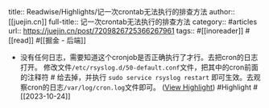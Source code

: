 title:: Readwise/Highlights/记一次crontab无法执行的排查方法
author:: [[juejin.cn]]
full-title:: 记一次crontab无法执行的排查方法
category:: #articles
url:: https://juejin.cn/post/7209826725366267961
tags:: #[[inoreader]] #[[read]] #[[掘金 - 后端]]
- 没有任何日志，需要知道这个cronjob是否正确执行了才行。去把cron的日志打开。 修改文件`/etc/rsyslog.d/50-default.conf`文件，把其中的cron前面的注释符 # 给去掉，并执行 `sudo service rsyslog restart` 即可生效。去观察cron的日志`/var/log/cron.log`文件即可。 ([View Highlight](https://read.readwise.io/read/01hdfyc96pkpxcx0zyqdfkcgyc)) #Highlight #[[2023-10-24]]